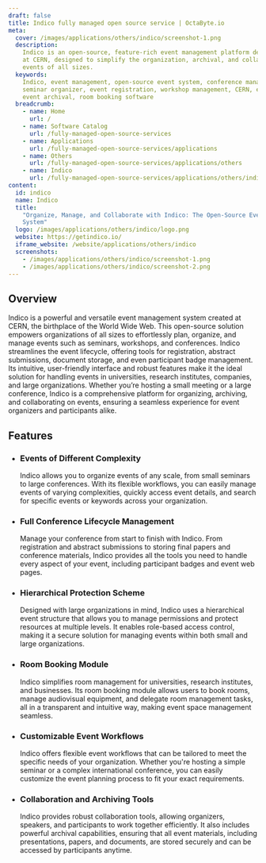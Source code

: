 ```yaml
---
draft: false
title: Indico fully managed open source service | OctaByte.io
meta:
  cover: /images/applications/others/indico/screenshot-1.png
  description:
    Indico is an open-source, feature-rich event management platform developed
    at CERN, designed to simplify the organization, archival, and collaboration of
    events of all sizes.
  keywords:
    Indico, event management, open-source event system, conference management,
    seminar organizer, event registration, workshop management, CERN, event collaboration,
    event archival, room booking software
  breadcrumb:
    - name: Home
      url: /
    - name: Software Catalog
      url: /fully-managed-open-source-services
    - name: Applications
      url: /fully-managed-open-source-services/applications
    - name: Others
      url: /fully-managed-open-source-services/applications/others
    - name: Indico
      url: /fully-managed-open-source-services/applications/others/indico
content:
  id: indico
  name: Indico
  title:
    "Organize, Manage, and Collaborate with Indico: The Open-Source Event Management
    System"
  logo: /images/applications/others/indico/logo.png
  website: https://getindico.io/
  iframe_website: /website/applications/others/indico
  screenshots:
    - /images/applications/others/indico/screenshot-1.png
    - /images/applications/others/indico/screenshot-2.png
---
```


## Overview

Indico is a powerful and versatile event management system created at CERN, the birthplace of the World Wide Web. This open-source solution empowers organizations of all sizes to effortlessly plan, organize, and manage events such as seminars, workshops, and conferences. Indico streamlines the event lifecycle, offering tools for registration, abstract submissions, document storage, and even participant badge management. Its intuitive, user-friendly interface and robust features make it the ideal solution for handling events in universities, research institutes, companies, and large organizations. Whether you’re hosting a small meeting or a large conference, Indico is a comprehensive platform for organizing, archiving, and collaborating on events, ensuring a seamless experience for event organizers and participants alike.

## Features

- ### Events of Different Complexity

  Indico allows you to organize events of any scale, from small seminars to large conferences. With its flexible workflows, you can easily manage events of varying complexities, quickly access event details, and search for specific events or keywords across your organization.

- ### Full Conference Lifecycle Management

  Manage your conference from start to finish with Indico. From registration and abstract submissions to storing final papers and conference materials, Indico provides all the tools you need to handle every aspect of your event, including participant badges and event web pages.

- ### Hierarchical Protection Scheme

  Designed with large organizations in mind, Indico uses a hierarchical event structure that allows you to manage permissions and protect resources at multiple levels. It enables role-based access control, making it a secure solution for managing events within both small and large organizations.

- ### Room Booking Module

  Indico simplifies room management for universities, research institutes, and businesses. Its room booking module allows users to book rooms, manage audiovisual equipment, and delegate room management tasks, all in a transparent and intuitive way, making event space management seamless.

- ### Customizable Event Workflows

  Indico offers flexible event workflows that can be tailored to meet the specific needs of your organization. Whether you're hosting a simple seminar or a complex international conference, you can easily customize the event planning process to fit your exact requirements.

- ### Collaboration and Archiving Tools

  Indico provides robust collaboration tools, allowing organizers, speakers, and participants to work together efficiently. It also includes powerful archival capabilities, ensuring that all event materials, including presentations, papers, and documents, are stored securely and can be accessed by participants anytime.
